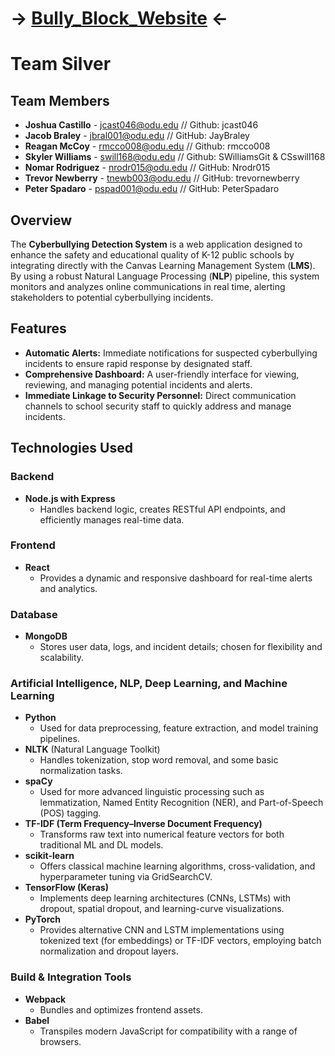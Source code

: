 # -> [Bully_Block_Website](https://jcast046.github.io/Bully_Block_Website/) <-
# Team Silver

## Team Members
- **Joshua Castillo** - jcast046@odu.edu // Github: jcast046  
- **Jacob Braley** - jbral001@odu.edu // GitHub: JayBraley  
- **Reagan McCoy** - rmcco008@odu.edu // Github: rmcco008  
- **Skyler Williams** - swill168@odu.edu // Github: SWilliamsGit & CSswill168  
- **Nomar Rodriguez** - nrodr015@odu.edu // GitHub: Nrodr015  
- **Trevor Newberry** - tnewb003@odu.edu // GitHub: trevornewberry  
- **Peter Spadaro** - pspad001@odu.edu // GitHub: PeterSpadaro  


## Overview
The **Cyberbullying Detection System** is a web application designed to enhance the safety and educational quality of K-12 public schools by integrating directly with the Canvas Learning Management System (**LMS**). By using a robust Natural Language Processing (**NLP**) pipeline, this system monitors and analyzes online communications in real time, alerting stakeholders to potential cyberbullying incidents.

## Features
- **Automatic Alerts:** Immediate notifications for suspected cyberbullying incidents to ensure rapid response by designated staff.  
- **Comprehensive Dashboard:** A user-friendly interface for viewing, reviewing, and managing potential incidents and alerts.  
- **Immediate Linkage to Security Personnel:** Direct communication channels to school security staff to quickly address and manage incidents.


## Technologies Used

### Backend
- **Node.js with Express**  
  - Handles backend logic, creates RESTful API endpoints, and efficiently manages real-time data.

### Frontend
- **React**  
  - Provides a dynamic and responsive dashboard for real-time alerts and analytics.

### Database
- **MongoDB**  
  - Stores user data, logs, and incident details; chosen for flexibility and scalability.

### Artificial Intelligence, NLP, Deep Learning, and Machine Learning
- **Python**  
  - Used for data preprocessing, feature extraction, and model training pipelines.
- **NLTK** (Natural Language Toolkit)  
  - Handles tokenization, stop word removal, and some basic normalization tasks.
- **spaCy**  
  - Used for more advanced linguistic processing such as lemmatization, Named Entity Recognition (NER), and Part-of-Speech (POS) tagging.
- **TF-IDF (Term Frequency–Inverse Document Frequency)**  
  - Transforms raw text into numerical feature vectors for both traditional ML and DL models.
- **scikit-learn**  
  - Offers classical machine learning algorithms, cross-validation, and hyperparameter tuning via GridSearchCV.
- **TensorFlow (Keras)**  
  - Implements deep learning architectures (CNNs, LSTMs) with dropout, spatial dropout, and learning-curve visualizations.
- **PyTorch**  
  - Provides alternative CNN and LSTM implementations using tokenized text (for embeddings) or TF-IDF vectors, employing batch normalization and dropout layers.

### Build & Integration Tools
- **Webpack**  
  - Bundles and optimizes frontend assets.
- **Babel**  
  - Transpiles modern JavaScript for compatibility with a range of browsers.


